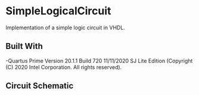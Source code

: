 # SimpleLogicalCircuit
Implementation of a simple logic circuit in VHDL.

## Built With
-Quartus Prime Version 20.1.1 Build 720 11/11/2020 SJ Lite Edition (Copyright (C) 2020 Intel Corporation. All rights reserved).

## Circuit Schematic

